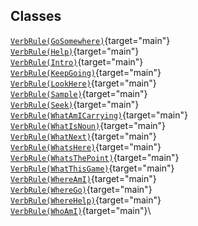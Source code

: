 ## Classes

[`VerbRule(GoSomewhere)`](../object/VerbRule(GoSomewhere).html#VerbRule(GoSomewhere)){target="main"}\
[`VerbRule(Help)`](../object/VerbRule(Help).html#VerbRule(Help)){target="main"}\
[`VerbRule(Intro)`](../object/VerbRule(Intro).html#VerbRule(Intro)){target="main"}\
[`VerbRule(KeepGoing)`](../object/VerbRule(KeepGoing).html#VerbRule(KeepGoing)){target="main"}\
[`VerbRule(LookHere)`](../object/VerbRule(LookHere).html#VerbRule(LookHere)){target="main"}\
[`VerbRule(Sample)`](../object/VerbRule(Sample).html#VerbRule(Sample)){target="main"}\
[`VerbRule(Seek)`](../object/VerbRule(Seek).html#VerbRule(Seek)){target="main"}\
[`VerbRule(WhatAmICarrying)`](../object/VerbRule(WhatAmICarrying).html#VerbRule(WhatAmICarrying)){target="main"}\
[`VerbRule(WhatIsNoun)`](../object/VerbRule(WhatIsNoun).html#VerbRule(WhatIsNoun)){target="main"}\
[`VerbRule(WhatNext)`](../object/VerbRule(WhatNext).html#VerbRule(WhatNext)){target="main"}\
[`VerbRule(WhatsHere)`](../object/VerbRule(WhatsHere).html#VerbRule(WhatsHere)){target="main"}\
[`VerbRule(WhatsThePoint)`](../object/VerbRule(WhatsThePoint).html#VerbRule(WhatsThePoint)){target="main"}\
[`VerbRule(WhatThisGame)`](../object/VerbRule(WhatThisGame).html#VerbRule(WhatThisGame)){target="main"}\
[`VerbRule(WhereAmI)`](../object/VerbRule(WhereAmI).html#VerbRule(WhereAmI)){target="main"}\
[`VerbRule(WhereGo)`](../object/VerbRule(WhereGo).html#VerbRule(WhereGo)){target="main"}\
[`VerbRule(WhereHelp)`](../object/VerbRule(WhereHelp).html#VerbRule(WhereHelp)){target="main"}\
[`VerbRule(WhoAmI)`](../object/VerbRule(WhoAmI).html#VerbRule(WhoAmI)){target="main"}\
